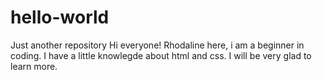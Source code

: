 # hello-world
Just another repository 
Hi everyone!
Rhodaline here, i am a beginner in coding.
I have a little knowlegde about html and css.
I will be very glad to learn more.
